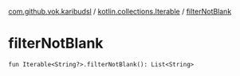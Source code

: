 [com.github.vok.karibudsl](../index.md) / [kotlin.collections.Iterable](index.md) / [filterNotBlank](.)

# filterNotBlank

`fun Iterable<String?>.filterNotBlank(): List<String>`